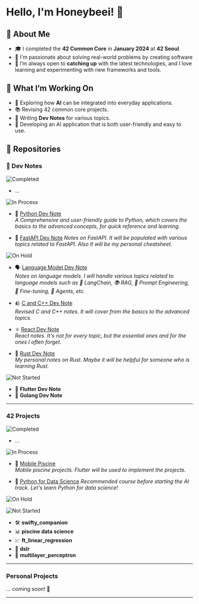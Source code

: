 # Hello, I'm Honeybeei! 🐝

## 🚀 About Me

- 🎓 I completed the **42 Common Core** in **January 2024** at **42 Seoul**.
- 🤩 I'm passionate about solving real-world problems by creating software
- 🌱 I’m always open to **catching up** with the latest technologies, and I love learning and experimenting with new frameworks and tools.

## 🚧 What I’m Working On

- 🔭 Exploring how **AI** can be integrated into everyday applications.
- 📚 Revising 42 common core projects.
- 📝 Writing **Dev Notes** for various topics.
- 🤖 Developing an AI application that is both user-friendly and easy to use.

## 🌟 Repositories

<!-- ![Completed](https://img.shields.io/badge/status-Completed-success) -->
<!-- ![In Process](https://img.shields.io/badge/status-In%20Process-blue) -->
<!-- ![On Hold](https://img.shields.io/badge/status-On%20Hold-lightgrey) -->
<!-- ![Not Started](https://img.shields.io/badge/status-Not%20Started-yellow) -->

### 📒 Dev Notes

![Completed](https://img.shields.io/badge/status-Completed-success)

- ...

![In Process](https://img.shields.io/badge/status-In%20Process-blue)

- 🐍 [Python Dev Note](https://github.com/Honeybeei/python-dev-note)  
  *A Comprehensive and user-friendly guide to Python, which covers the basics to the advanced concepts, for quick reference and learning.*

- 💨 [FastAPI Dev Note](https://github.com/Honeybeei/fastapi-dev-note)
  *Notes on FastAPI. It will be populated with various topics related to FastAPI. Also It will be my personal cheatsheet.*

![On Hold](https://img.shields.io/badge/status-On%20Hold-lightgrey)

- 🗣️ [Language Model Dev Note](https://github.com/Honeybeei/language-model-dev-note)  
  *Notes on language models. I will handle various topics related to language models such as 🦜 LangChain, 📚 RAG, 📝 Prompt Engineering, 🔧 Fine-tuning, 🤖 Agents, etc.*

- 🪨 [C and C++ Dev Note](https://github.com/Honeybeei/c-cpp-dev-note)  
  *Revised C and C++ notes. It will cover from the basics to the advanced topics.*

- ⚛ [React Dev Note](https://github.com/Honeybeei/react-dev-note)  
  *React notes. It's not for every topic, but the essential ones and for the ones I often forget.*

- 🦀 [Rust Dev Note](https://github.com/Honeybeei/rust-dev-note)  
  *My personal notes on Rust. Maybe it will be helpful for someone who is learning Rust.*

![Not Started](https://img.shields.io/badge/status-Not%20Started-yellow)

- 📱 **Flutter Dev Note**
- 🐳 **Golang Dev Note**

---

### 42 Projects

![Completed](https://img.shields.io/badge/status-Completed-success)  

- ...

![In Process](https://img.shields.io/badge/status-In%20Process-blue)

- 📱 [Mobile Piscine](https://github.com/Honeybeei/42-mobile-piscine)  
  *Mobile piscine projects. Flutter will be used to implement the projects.*

- 🐍 [Python for Data Science](https://github.com/Honeybeei/42-python-for-data-science)
  *Recommended course before starting the AI track. Let's learn Python for data science!*

![On Hold](https://img.shields.io/badge/status-On%20Hold-lightgrey)

![Not Started](https://img.shields.io/badge/status-Not%20Started-yellow)

- 🛠️ **swifty_companion**
- 📊 **piscine data science**
- 📈 **ft_linear_regression**
- 🤖 **dslr**
- 🧠 **multilayer_perceptron**

---

### Personal Projects

... coming soon! 🚀

---
